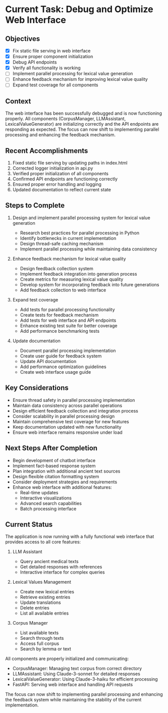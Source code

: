 # Current Task: Debug and Optimize Web Interface

## Objectives
- [x] Fix static file serving in web interface
- [x] Ensure proper component initialization
- [x] Debug API endpoints
- [x] Verify all functionality is working
- [ ] Implement parallel processing for lexical value generation
- [ ] Enhance feedback mechanism for improving lexical value quality
- [ ] Expand test coverage for all components

## Context
The web interface has been successfully debugged and is now functioning properly. All components (CorpusManager, LLMAssistant, LexicalValueGenerator) are initializing correctly and the API endpoints are responding as expected. The focus can now shift to implementing parallel processing and enhancing the feedback mechanism.

## Recent Accomplishments
1. Fixed static file serving by updating paths in index.html
2. Corrected logger initialization in api.py
3. Verified proper initialization of all components
4. Confirmed API endpoints are functioning correctly
5. Ensured proper error handling and logging
6. Updated documentation to reflect current state

## Steps to Complete
1. Design and implement parallel processing system for lexical value generation
   - Research best practices for parallel processing in Python
   - Identify bottlenecks in current implementation
   - Design thread-safe caching mechanism
   - Implement parallel processing while maintaining data consistency

2. Enhance feedback mechanism for lexical value quality
   - Design feedback collection system
   - Implement feedback integration into generation process
   - Create metrics for measuring lexical value quality
   - Develop system for incorporating feedback into future generations
   - Add feedback collection to web interface

3. Expand test coverage
   - Add tests for parallel processing functionality
   - Create tests for feedback mechanism
   - Add tests for web interface and API endpoints
   - Enhance existing test suite for better coverage
   - Add performance benchmarking tests

4. Update documentation
   - Document parallel processing implementation
   - Create user guide for feedback system
   - Update API documentation
   - Add performance optimization guidelines
   - Create web interface usage guide

## Key Considerations
- Ensure thread safety in parallel processing implementation
- Maintain data consistency across parallel operations
- Design efficient feedback collection and integration process
- Consider scalability in parallel processing design
- Maintain comprehensive test coverage for new features
- Keep documentation updated with new functionality
- Ensure web interface remains responsive under load

## Next Steps After Completion
- Begin development of chatbot interface
- Implement fact-based response system
- Plan integration with additional ancient text sources
- Design flexible citation formatting system
- Consider deployment strategies and requirements
- Enhance web interface with additional features:
  - Real-time updates
  - Interactive visualizations
  - Advanced search capabilities
  - Batch processing interface

## Current Status
The application is now running with a fully functional web interface that provides access to all core features:

1. LLM Assistant
   - Query ancient medical texts
   - Get detailed responses with references
   - Interactive interface for complex queries

2. Lexical Values Management
   - Create new lexical entries
   - Retrieve existing entries
   - Update translations
   - Delete entries
   - List all available entries

3. Corpus Manager
   - List available texts
   - Search through texts
   - Access full corpus
   - Search by lemma or text

All components are properly initialized and communicating:
- CorpusManager: Managing text corpus from correct directory
- LLMAssistant: Using Claude-3-sonnet for detailed responses
- LexicalValueGenerator: Using Claude-3-haiku for efficient processing
- FastAPI: Serving web interface and handling API requests

The focus can now shift to implementing parallel processing and enhancing the feedback system while maintaining the stability of the current implementation.
